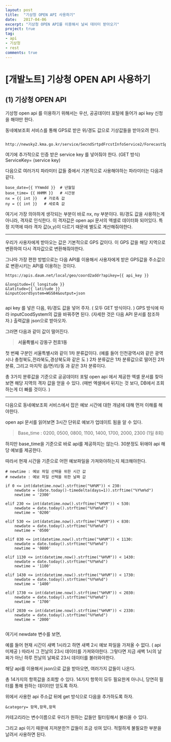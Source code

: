 ```yaml
---
layout: post
title:  "기상청 OPEN API 사용하기"
date:   2017-04-06
excerpt: "기상청 OPEN API를 이용해서 날씨 데이터 받아오기"
project: true
tag:
- api
- 기상청
- rest
comments: true
---
```

# [개발노트] 기상청 OPEN API 사용하기

## (1) 기상청 OPEN API

기상청 open api 를 이용하기 위해서는 우선, 공공데이터 포털에 들어가 api key 신청을 해야만 한다.

동네예보조회 서비스를 통해 GPS로 받은 위/경도 값으로 기상값들을 받아오려 한다.


```
 http://newsky2.kma.go.kr/service/SecndSrtpdFrcstInfoService2/ForecastSpaceData?
```

여기에 추가적으로 인증 받은 service key 를 넣어줘야 한다. (GET 방식)
ServiceKey= (service key)

다음으로 여러가지 파라미터 값들 중에서 기본적으로 사용해야하는 파라미터는 다음과 같다.


```
base_date={{ YYmmdd }}  # 년월일
base_time= {{ HHMM }}   # 시간분
nx = {{ int }}   # 가로축 값
ny = {{ int }}   # 세로축 값
```

여기서 가장 의아하게 생각되는 부분이 바로 nx, ny 부분이다. 위/경도 값을 사용하는게 아니라, 격자로 인식한다.
이 격자값은 open api 문서의 엑셀로 데이터화 되어있다. 특정 지역에 따라 격자 값(x,y)이 다르기 때문에 별도로 계산해줘야한다.


* * *


우리가 사용자에게 받아오는 값은 기본적으로 GPS 값이다. 이 GPS 값을 해당 지역으로 변환하여 다시 격자값으로 변환해줘야한다.

그나마 가장 편한 방법으로는 다음 API를 이용해서 사용자에게 받은 GPS값을 주소값으로 변환시키는 API를 이용하는 것이다.


```
https://apis.daum.net/local/geo/coord2addr?apikey={{ api_key }}

&longitude={{ longitude }}
&latitude={{ latitude }}
&inputCoordSystem=WGS84&output=json
 
```

api key 를 넣은 다음, 위/경도 값을 넣어 주자. ( 모두 GET 방식이다. ) GPS 방식에 따라 inputCoodSystem의 값을 바꿔주면 된다. (자세한 것은 다음 API 문서를 참조하자.) 출력값을 json으로 받아오자.

그러면 다음과 같이 값이 떨어진다.


> **서울특별시 강동구 천호1동**

첫 번째 구분인 서울특별시와 같이 1차 분류값이다. (예를 들어 인천광역시와 같은 광역시나 충청북도,전라북도,경상북도와 같은 도 )
2차 분류값은 1차 분류값으로 떨어진 2차 분류, 그리고 마지막 읍/면/리/동 과 같은 3차 분류이다.

총 3가지 분류값을 기준으로 공공데이터 포털 open api 에서 제공한 엑셀 문서를 찾아보면 해당 지역의 격자 값을 얻을 수 있다.
(매번 엑셀에서 뒤지는 것 보다, DB에서 조회하는게 더 빠를 것이다. )

* * *

다음으로 동네예보조회 서비스에서 잡은 예보 시간에 대한 개념에 대해 먼저 이해를 해야한다.

open api 문서를 읽어보면 3시간 단위로 예보가 업데이트 됨을 알 수 있다. 


> Base_time : 0200, 0500, 0800, 1100, 1400, 1700, 2000, 2300 (1일 8회)


하지만 base_time을 기준으로 바로 api를 제공하지는 않는다. 30분정도 뒤애야 api 해당 예보를 제공한다.

따라서 현재 시간을 기준으로 어떤 예보파일을 가져와야하는지 체크해야한다.


```
# newtime : 예보 파일 선택을 위한 시간 값
# newdate : 예보 파일 선택을 위한 날짜 값

if 0 <= int(datetime.now().strftime("%H%M")) < 230:    
    newdate = (date.today()-timedelta(days=1)).strftime("%Y%m%d")
    newtime = '2300'
    
elif 230 <= int(datetime.now().strftime("%H%M")) < 530:    
    newdate = date.today().strftime("%Y%m%d")
    newtime = '0200'
    
elif 530 <= int(datetime.now().strftime("%H%M")) < 830:
    newdate = date.today().strftime("%Y%m%d")
    newtime = '0500'
    
elif 830 <= int(datetime.now().strftime("%H%M")) < 1130:    
    newdate = date.today().strftime("%Y%m%d")
    newtime = '0800'
    
elif 1130 <= int(datetime.now().strftime("%H%M")) < 1430:    
    newdate = date.today().strftime("%Y%m%d")
    newtime = '1100'
    
elif 1430 <= int(datetime.now().strftime("%H%M")) < 1730:    
    newdate = date.today().strftime("%Y%m%d")
    newtime = '1400'
    
elif 1730 <= int(datetime.now().strftime("%H%M")) < 2030:    
    newdate = date.today().strftime("%Y%m%d")
    newtime = '1700'
    
elif 2030 <= int(datetime.now().strftime("%H%M")) < 2330:    
    newdate = date.today().strftime("%Y%m%d")
    newtime = '2000'
    
```


여기서 newdate 변수를 보면, 

예를 들어 현재 시간이 새벽 1시라고 하면 새벽 2시 예보 파일을 가져올 수 없다. ( api 미제공 )
따라서 그 전날의 23시 데이터를 가져와야한다. 그렇다면 지금 새벽 1시의 날짜가 아닌 하루 전날의 날짜로 23시 데이터를 불러와야한다.



해당 api를 이용해서 json으로 값을 받아오면, 여러가지 값들이 나온다.


총 14가지의 항목값을 조회할 수 있다. 14가지 항목이 모두 필요한게 아니니, 당연히 필터를 통해 원하는 데이터만 얻도록 하자.

위에서 사용한 api 주소값 뒤에 get 방식으로 다음을 추가하도록 하자.


```
&category= 항목,항목,항목
```

카테고리라는 변수이름으로 우리가 원하는 값들만 필터링해서 불러올 수 있다.


그리고 api 이기 때문에 지저분한?! 값들이 조금 섞여 있다. 적절하게 불필요한 부분을 날려서 사용하면 된다.




